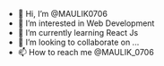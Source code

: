 - 👋 Hi, I’m @MAULIK0706
- 👀 I’m interested in Web Development
- 🌱 I’m currently learning React Js
- 💞️ I’m looking to collaborate on ...
- 📫 How to reach me @MAULIK_0706

<!---
MAULIK0706/MAULIK0706 is a ✨ special ✨ repository because its `README.md` (this file) appears on your GitHub profile.
You can click the Preview link to take a look at your changes.
--->

